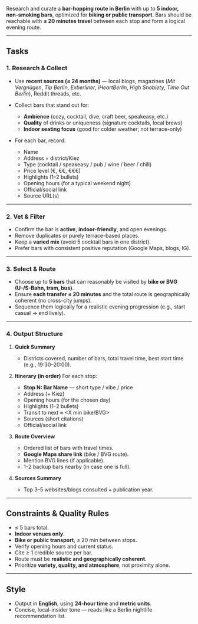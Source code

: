 Research and curate a **bar-hopping route in Berlin** with up to **5 indoor, non-smoking bars**, optimized for **biking or public transport**.
Bars should be reachable with **≤ 20 minutes travel** between each stop and form a logical evening route.

---

## Tasks

### 1. Research & Collect

* Use **recent sources (≤ 24 months)** — local blogs, magazines (*Mit Vergnügen*, *Tip Berlin*, *Exberliner*, *iHeartBerlin*, *High Snobiety*, *Time Out Berlin*), Reddit threads, etc.
* Collect bars that stand out for:

  * **Ambience** (cozy, cocktail, dive, craft beer, speakeasy, etc.)
  * **Quality** of drinks or uniqueness (signature cocktails, local brews)
  * **Indoor seating focus** (good for colder weather; not terrace-only)
* For each bar, record:

  * Name
  * Address + district/Kiez
  * Type (cocktail / speakeasy / pub / wine / beer / chill)
  * Price level (€, €€, €€€)
  * Highlights (1–2 bullets)
  * Opening hours (for a typical weekend night)
  * Official/social link
  * Source URL(s)

---

### 2. Vet & Filter

* Confirm the bar is **active**, **indoor-friendly**, and open evenings.
* Remove duplicates or purely terrace-based places.
* Keep a **varied mix** (avoid 5 cocktail bars in one district).
* Prefer bars with consistent positive reputation (Google Maps, blogs, IG).

---

### 3. Select & Route

* Choose up to **5 bars** that can reasonably be visited by **bike or BVG (U-/S-Bahn, tram, bus)**.
* Ensure **each transfer ≤ 20 minutes** and the total route is geographically coherent (no cross-city jumps).
* Sequence them logically for a realistic evening progression (e.g., start casual → end lively).

---

### 4. Output Structure

1. **Quick Summary**

   * Districts covered, number of bars, total travel time, best start time (e.g., 19:30–20:00).

2. **Itinerary (in order)**
   For each stop:

   * **Stop N: Bar Name** — short type / vibe / price
   * Address (+ Kiez)
   * Opening hours (for the chosen day)
   * Highlights (1–2 bullets)
   * Transit to next ≈ <X min bike/BVG>
   * Sources (short citations)
   * Official/social link

3. **Route Overview**

   * Ordered list of bars with travel times.
   * **Google Maps share link** (bike / BVG route).
   * Mention BVG lines (if applicable).
   * 1–2 backup bars nearby (in case one is full).

4. **Sources Summary**

   * Top 3–5 websites/blogs consulted + publication year.

---

## Constraints & Quality Rules

* ≤ 5 bars total.
* **Indoor venues only**.
* **Bike or public transport**, ≤ 20 min between stops.
* Verify opening hours and current status.
* Cite ≥ 1 credible source per bar.
* Route must be **realistic and geographically coherent**.
* Prioritize **variety, quality, and atmosphere**, not proximity alone.

---

## Style

* Output in **English**, using **24-hour time** and **metric units**.
* Concise, local-insider tone — reads like a Berlin nightlife recommendation list.